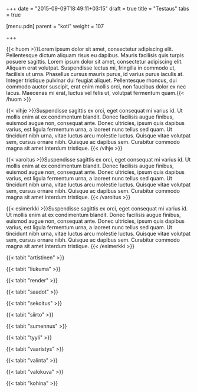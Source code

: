 +++
date = "2015-09-09T18:49:11+03:15"
draft = true
title = "Testaus"
tabs = true

[menu.pdn]
    parent = "koti"
    weight = 107

+++

{{< huom >}}Lorem ipsum dolor sit amet, consectetur adipiscing elit. Pellentesque dictum aliquam risus eu dapibus. Mauris facilisis quis turpis posuere sagittis. Lorem ipsum dolor sit amet, consectetur adipiscing elit. Aliquam erat volutpat. Suspendisse lectus mi, fringilla in commodo ut, facilisis ut urna. Phasellus cursus mauris purus, id varius purus iaculis at. Integer tristique pulvinar dui feugiat aliquet. Pellentesque rhoncus, dui commodo auctor suscipit, erat enim mollis orci, non faucibus dolor ex nec lacus. Maecenas mi erat, luctus vel felis ut, volutpat fermentum quam.{{< /huom >}}

{{< vihje >}}Suspendisse sagittis ex orci, eget consequat mi varius id. Ut mollis enim at ex condimentum blandit. Donec facilisis augue finibus, euismod augue non, consequat ante. Donec ultricies, ipsum quis dapibus varius, est ligula fermentum urna, a laoreet nunc tellus sed quam. Ut tincidunt nibh urna, vitae luctus arcu molestie luctus. Quisque vitae volutpat sem, cursus ornare nibh. Quisque ac dapibus sem. Curabitur commodo magna sit amet interdum tristique. {{< /vihje >}}

{{< varoitus >}}Suspendisse sagittis ex orci, eget consequat mi varius id. Ut mollis enim at ex condimentum blandit. Donec facilisis augue finibus, euismod augue non, consequat ante. Donec ultricies, ipsum quis dapibus varius, est ligula fermentum urna, a laoreet nunc tellus sed quam. Ut tincidunt nibh urna, vitae luctus arcu molestie luctus. Quisque vitae volutpat sem, cursus ornare nibh. Quisque ac dapibus sem. Curabitur commodo magna sit amet interdum tristique. {{< /varoitus >}}

{{< esimerkki >}}Suspendisse sagittis ex orci, eget consequat mi varius id. Ut mollis enim at ex condimentum blandit. Donec facilisis augue finibus, euismod augue non, consequat ante. Donec ultricies, ipsum quis dapibus varius, est ligula fermentum urna, a laoreet nunc tellus sed quam. Ut tincidunt nibh urna, vitae luctus arcu molestie luctus. Quisque vitae volutpat sem, cursus ornare nibh. Quisque ac dapibus sem. Curabitur commodo magna sit amet interdum tristique. {{< /esimerkki >}}

{{< tabit "artistinen" >}}

{{< tabit "liukuma" >}}

{{< tabit "render" >}}

{{< tabit "saadot" >}}

{{< tabit "sekoitus" >}}

{{< tabit "siirto" >}}

{{< tabit "sumennus" >}}

{{< tabit "tyyli" >}}

{{< tabit "vaaristys" >}}

{{< tabit "valinta" >}}

{{< tabit "valokuva" >}}

{{< tabit "kohina" >}}
